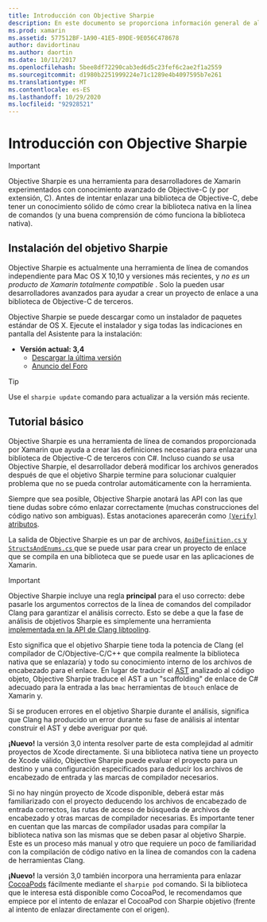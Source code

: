 ```yaml
---
title: Introducción con Objective Sharpie
description: En este documento se proporciona información general de alto nivel sobre Objective Sharpie, la herramienta que se usa para automatizar la creación de enlaces de C# a código de Objective-C.
ms.prod: xamarin
ms.assetid: 577512BF-1A90-41E5-89DE-9E056C478678
author: davidortinau
ms.author: daortin
ms.date: 10/11/2017
ms.openlocfilehash: 5bee8df72290cab3ed6d5c23fef6c2ae2f1a2559
ms.sourcegitcommit: d1980b2251999224e71c1289e4b4097595b7e261
ms.translationtype: MT
ms.contentlocale: es-ES
ms.lasthandoff: 10/29/2020
ms.locfileid: "92928521"
---
```

# <a name="getting-started-with-objective-sharpie"></a>Introducción con Objective Sharpie

> [!IMPORTANT]
> Objective Sharpie es una herramienta para desarrolladores de Xamarin experimentados con conocimiento avanzado de Objective-C (y por extensión, C). Antes de intentar enlazar una biblioteca de Objective-C, debe tener un conocimiento sólido de cómo crear la biblioteca nativa en la línea de comandos (y una buena comprensión de cómo funciona la biblioteca nativa).

<a name="installing"></a>

## <a name="installing-objective-sharpie"></a>Instalación del objetivo Sharpie

Objective Sharpie es actualmente una herramienta de línea de comandos independiente para Mac OS X 10,10 y versiones más recientes, y _no es un producto de Xamarin totalmente compatible_ . Solo la pueden usar desarrolladores avanzados para ayudar a crear un proyecto de enlace a una biblioteca de Objective-C de terceros.

Objective Sharpie se puede descargar como un instalador de paquetes estándar de OS X.
Ejecute el instalador y siga todas las indicaciones en pantalla del Asistente para la instalación:

- **Versión actual: 3,4**
  - [Descargar la última versión](https://aka.ms/objective-sharpie)
  - [Anuncio del Foro](https://forums.xamarin.com/discussion/104800/objective-sharpie-3-4)

> [!TIP]
> Use el `sharpie update` comando para actualizar a la versión más reciente.

## <a name="basic-walkthrough"></a>Tutorial básico

Objective Sharpie es una herramienta de línea de comandos proporcionada por Xamarin que ayuda a crear las definiciones necesarias para enlazar una biblioteca de Objective-C de terceros con C#.
Incluso cuando *se* usa Objective Sharpie, el desarrollador deberá modificar los archivos generados después de que el objetivo Sharpie termine para solucionar cualquier problema que no se pueda controlar automáticamente con la herramienta.

Siempre que sea posible, Objective Sharpie anotará las API con las que tiene dudas sobre cómo enlazar correctamente (muchas construcciones del código nativo son ambiguas).
Estas anotaciones aparecerán como [ `[Verify]` atributos](~/cross-platform/macios/binding/objective-sharpie/platform/verify.md).

La salida de Objective Sharpie es un par de archivos, [ `ApiDefinition.cs` y `StructsAndEnums.cs` ](~/cross-platform/macios/binding/objective-sharpie/platform/apidefinitions-structsandenums.md) que se puede usar para crear un proyecto de enlace que se compila en una biblioteca que se puede usar en las aplicaciones de Xamarin.

> [!IMPORTANT]
> Objective Sharpie incluye una regla **principal** para el uso correcto: debe pasarle los argumentos correctos de la línea de comandos del compilador Clang para garantizar el análisis correcto. Esto se debe a que la fase de análisis de objetivos Sharpie es simplemente una herramienta [implementada en la API de Clang libtooling](https://clang.llvm.org/docs/LibTooling.html).

Esto significa que el objetivo Sharpie tiene toda la potencia de Clang (el compilador de C/Objective-C/C++ que compila realmente la biblioteca nativa que se enlazaría) y todo su conocimiento interno de los archivos de encabezado para el enlace.
En lugar de traducir el [AST](https://en.wikipedia.org/wiki/Abstract_syntax_tree) analizado al código objeto, Objective Sharpie traduce el AST a un "scaffolding" de enlace de C# adecuado para la entrada a las `bmac` herramientas de `btouch` enlace de Xamarin y.

Si se producen errores en el objetivo Sharpie durante el análisis, significa que Clang ha producido un error durante su fase de análisis al intentar construir el AST y debe averiguar por qué.

**¡Nuevo!** la versión 3,0 intenta resolver parte de esta complejidad al admitir proyectos de Xcode directamente. Si una biblioteca nativa tiene un proyecto de Xcode válido, Objective Sharpie puede evaluar el proyecto para un destino y una configuración especificados para deducir los archivos de encabezado de entrada y las marcas de compilador necesarios.

Si no hay ningún proyecto de Xcode disponible, deberá estar más familiarizado con el proyecto deducendo los archivos de encabezado de entrada correctos, las rutas de acceso de búsqueda de archivos de encabezado y otras marcas de compilador necesarias. Es importante tener en cuentan que las marcas de compilador usadas para compilar la biblioteca nativa son las mismas que se deben pasar al objetivo Sharpie. Este es un proceso más manual y otro que requiere un poco de familiaridad con la compilación de código nativo en la línea de comandos con la cadena de herramientas Clang.

**¡Nuevo!** la versión 3,0 también incorpora una herramienta para enlazar [CocoaPods](https://cocoapods.org) fácilmente mediante el `sharpie pod` comando.
Si la biblioteca que le interesa está disponible como CocoaPod, le recomendamos que empiece por el intento de enlazar el CocoaPod con Sharpie objetivo (frente al intento de enlazar directamente con el origen).
